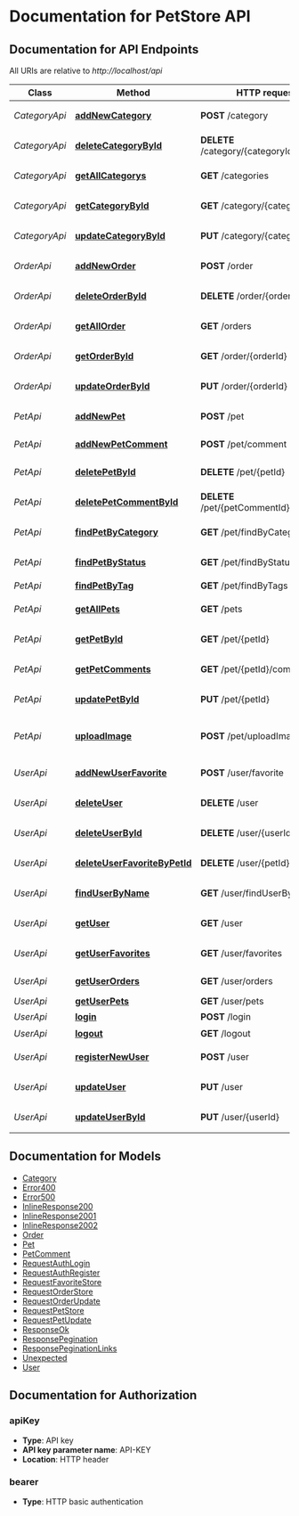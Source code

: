 # Documentation for PetStore API

<a name="documentation-for-api-endpoints"></a>
## Documentation for API Endpoints

All URIs are relative to *http://localhost/api*

Class | Method | HTTP request | Description
------------ | ------------- | ------------- | -------------
*CategoryApi* | [**addNewCategory**](Apis/CategoryApi.md#addnewcategory) | **POST** /category | カテゴリ新規登録
*CategoryApi* | [**deleteCategoryById**](Apis/CategoryApi.md#deletecategorybyid) | **DELETE** /category/{categoryId} | カテゴリ削除
*CategoryApi* | [**getAllCategorys**](Apis/CategoryApi.md#getallcategorys) | **GET** /categories | カテゴリ一覧
*CategoryApi* | [**getCategoryById**](Apis/CategoryApi.md#getcategorybyid) | **GET** /category/{categoryId} | カテゴリ取得
*CategoryApi* | [**updateCategoryById**](Apis/CategoryApi.md#updatecategorybyid) | **PUT** /category/{categoryId} | カテゴリ更新
*OrderApi* | [**addNewOrder**](Apis/OrderApi.md#addneworder) | **POST** /order | オーダー登録
*OrderApi* | [**deleteOrderById**](Apis/OrderApi.md#deleteorderbyid) | **DELETE** /order/{orderId} | オーダー削除
*OrderApi* | [**getAllOrder**](Apis/OrderApi.md#getallorder) | **GET** /orders | オーダー一覧取得
*OrderApi* | [**getOrderById**](Apis/OrderApi.md#getorderbyid) | **GET** /order/{orderId} | オーダー取得
*OrderApi* | [**updateOrderById**](Apis/OrderApi.md#updateorderbyid) | **PUT** /order/{orderId} | オーダー更新
*PetApi* | [**addNewPet**](Apis/PetApi.md#addnewpet) | **POST** /pet | ペット新規登録
*PetApi* | [**addNewPetComment**](Apis/PetApi.md#addnewpetcomment) | **POST** /pet/comment | post new comment
*PetApi* | [**deletePetById**](Apis/PetApi.md#deletepetbyid) | **DELETE** /pet/{petId} | ペット情報削除
*PetApi* | [**deletePetCommentById**](Apis/PetApi.md#deletepetcommentbyid) | **DELETE** /pet/{petCommentId}/comment | ペット情報削除
*PetApi* | [**findPetByCategory**](Apis/PetApi.md#findpetbycategory) | **GET** /pet/findByCategory | カテゴリで検索
*PetApi* | [**findPetByStatus**](Apis/PetApi.md#findpetbystatus) | **GET** /pet/findByStatus | ステータスで検索
*PetApi* | [**findPetByTag**](Apis/PetApi.md#findpetbytag) | **GET** /pet/findByTags | タグで検索
*PetApi* | [**getAllPets**](Apis/PetApi.md#getallpets) | **GET** /pets | ペット一覧取得
*PetApi* | [**getPetById**](Apis/PetApi.md#getpetbyid) | **GET** /pet/{petId} | ペット情報取得
*PetApi* | [**getPetComments**](Apis/PetApi.md#getpetcomments) | **GET** /pet/{petId}/comments | ペットコメント
*PetApi* | [**updatePetById**](Apis/PetApi.md#updatepetbyid) | **PUT** /pet/{petId} | ペット情報更新
*PetApi* | [**uploadImage**](Apis/PetApi.md#uploadimage) | **POST** /pet/uploadImage | アップロードペットイメージ
*UserApi* | [**addNewUserFavorite**](Apis/UserApi.md#addnewuserfavorite) | **POST** /user/favorite | お気に入り登録
*UserApi* | [**deleteUser**](Apis/UserApi.md#deleteuser) | **DELETE** /user | ユーザー削除
*UserApi* | [**deleteUserById**](Apis/UserApi.md#deleteuserbyid) | **DELETE** /user/{userId} | ユーザー削除
*UserApi* | [**deleteUserFavoriteByPetId**](Apis/UserApi.md#deleteuserfavoritebypetid) | **DELETE** /user/{petId}/favorite/ | お気に入り削除
*UserApi* | [**findUserByName**](Apis/UserApi.md#finduserbyname) | **GET** /user/findUserByName | ユーザー検索
*UserApi* | [**getUser**](Apis/UserApi.md#getuser) | **GET** /user | ユーザー情報取得
*UserApi* | [**getUserFavorites**](Apis/UserApi.md#getuserfavorites) | **GET** /user/favorites | お気に入り一覧取得
*UserApi* | [**getUserOrders**](Apis/UserApi.md#getuserorders) | **GET** /user/orders | User Orders
*UserApi* | [**getUserPets**](Apis/UserApi.md#getuserpets) | **GET** /user/pets | User pets.
*UserApi* | [**login**](Apis/UserApi.md#login) | **POST** /login | ログイン
*UserApi* | [**logout**](Apis/UserApi.md#logout) | **GET** /logout | ログアウト
*UserApi* | [**registerNewUser**](Apis/UserApi.md#registernewuser) | **POST** /user | 新規ユーザー登録
*UserApi* | [**updateUser**](Apis/UserApi.md#updateuser) | **PUT** /user | ユーザー情報更新
*UserApi* | [**updateUserById**](Apis/UserApi.md#updateuserbyid) | **PUT** /user/{userId} | ユーザー情報更新


<a name="documentation-for-models"></a>
## Documentation for Models

 - [Category](./Models/Category.md)
 - [Error400](./Models/Error400.md)
 - [Error500](./Models/Error500.md)
 - [InlineResponse200](./Models/InlineResponse200.md)
 - [InlineResponse2001](./Models/InlineResponse2001.md)
 - [InlineResponse2002](./Models/InlineResponse2002.md)
 - [Order](./Models/Order.md)
 - [Pet](./Models/Pet.md)
 - [PetComment](./Models/PetComment.md)
 - [RequestAuthLogin](./Models/RequestAuthLogin.md)
 - [RequestAuthRegister](./Models/RequestAuthRegister.md)
 - [RequestFavoriteStore](./Models/RequestFavoriteStore.md)
 - [RequestOrderStore](./Models/RequestOrderStore.md)
 - [RequestOrderUpdate](./Models/RequestOrderUpdate.md)
 - [RequestPetStore](./Models/RequestPetStore.md)
 - [RequestPetUpdate](./Models/RequestPetUpdate.md)
 - [ResponseOk](./Models/ResponseOk.md)
 - [ResponsePegination](./Models/ResponsePegination.md)
 - [ResponsePeginationLinks](./Models/ResponsePeginationLinks.md)
 - [Unexpected](./Models/Unexpected.md)
 - [User](./Models/User.md)


<a name="documentation-for-authorization"></a>
## Documentation for Authorization

<a name="apiKey"></a>
### apiKey

- **Type**: API key
- **API key parameter name**: API-KEY
- **Location**: HTTP header

<a name="bearer"></a>
### bearer

- **Type**: HTTP basic authentication

